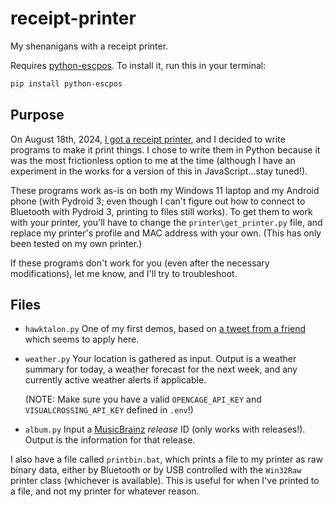 # receipt-printer

My shenanigans with a receipt printer.

Requires [python-escpos](https://python-escpos.readthedocs.io/). To install it, run this in your terminal:

```bash
pip install python-escpos
```

## Purpose

On August 18th, 2024, [I got a receipt printer](https://winslowjosiah.com/blog/2024/08/27/i-got-a-receipt-printer/), and I decided to write programs to make it print things. I chose to write them in Python because it was the most frictionless option to me at the time (although I have an experiment in the works for a version of this in JavaScript...stay tuned!).

These programs work as-is on both my Windows 11 laptop and my Android phone (with Pydroid 3; even though I can't figure out how to connect to Bluetooth with Pydroid 3, printing to files still works). To get them to work with your printer, you'll have to change the `printer\get_printer.py` file, and replace my printer's profile and MAC address with your own. (This has only been tested on my own printer.)

If these programs don't work for you (even after the necessary modifications), let me know, and I'll try to troubleshoot.

## Files

* `hawktalon.py`
  One of my first demos, based on [a tweet from a friend](https://twitter.com/HawktalonDraws/status/1655717080379916289) which seems to apply here.
* `weather.py`
  Your location is gathered as input. Output is a weather summary for today, a weather forecast for the next week, and any currently active weather alerts if applicable.

  (NOTE: Make sure you have a valid `OPENCAGE_API_KEY` and `VISUALCROSSING_API_KEY` defined in `.env`!)
* `album.py`
  Input a [MusicBrainz](https://musicbrainz.org/) _release_ ID (only works with releases!). Output is the information for that release.

I also have a file called `printbin.bat`, which prints a file to my printer as raw binary data, either by Bluetooth or by USB controlled with the `Win32Raw` printer class (whichever is available). This is useful for when I've printed to a file, and not my printer for whatever reason.
